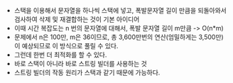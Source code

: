 - 스택을 이용해서 문자열을 하나씩 스택에 넣고, 폭발문자열 길이 만큼을 되돌아와서 검사하여 삭제 및 재결합하는 것이 기본 아이디어
- 이때 시간 복잡도는 n 번의 문자열에 대해서, 폭발 문자열 길이 m만큼 -> O(n*m)
- 문제에서 n은 100만, m은 36이므로, 총 3,600만번의 연산(엄밀하게는 3,500만)이 예상되므로 이 방식으로 풀릴 수 있다.
- 그런데 한번 더 최적화를 할 수 있다.
- 바로 스택이 아니라 바로 스트링 빌더를 사용하는 것
- 스트링 빌더의 작동 원리가 스택과 같기 때문에 가능하다.